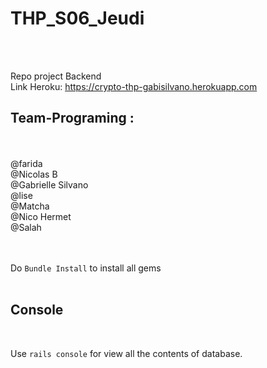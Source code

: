 <h1>THP_S06_Jeudi</h1>
<br />
<br />

Repo project Backend
<br />
Link Heroku: https://crypto-thp-gabisilvano.herokuapp.com

<h2>Team-Programing :</h2>
<br />
<br />
@farida <br />
@Nicolas B <br />
@Gabrielle Silvano <br />
@lise <br />
@Matcha <br />
@Nico Hermet <br />
@Salah <br />

<br />
<br />

Do `Bundle Install` to install all gems
<br />
<br />

<h2>Console</h2>
<br />

Use `rails console` for view all the contents of database.